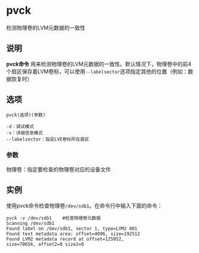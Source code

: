 pvck
===

检测物理卷的LVM元数据的一致性

## 说明

**pvck命令** 用来检测物理卷的LVM元数据的一致性。默认情况下，物理卷中的前4个扇区保存着LVM卷标，可以使用`--labelsector`选项指定其他的位置（例如：数据恢复时）

## 选项

```
pvck(选项)(参数)
```

  

```
-d：调试模式
-v：详细信息模式
--labelsector：指定LVE卷标所在扇区
```

### 参数  

物理卷：指定要检查的物理卷对应的设备文件

## 实例

使用pvck命令检查物理卷`/dev/sdb1`。在命令行中输入下面的命令：

```
pvck -v /dev/sdb1    #检查物理卷元数据
Scanning /dev/sdb1  
Found label on /dev/sdb1, sector 1, type=LVM2 001  
Found text metadata area: offset=4096, size=192512 
Found LVM2 metadata record at offset=125952,  
size=70656, offset2=0 size2=0
```


